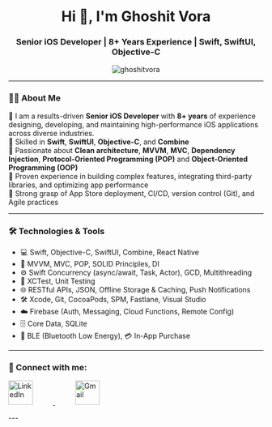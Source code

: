 
<h1 align="center">Hi 👋, I'm Ghoshit Vora</h1>
<h3 align="center">Senior iOS Developer | 8+ Years Experience | Swift, SwiftUI, Objective-C</h3>

<p align="center">
  <img src="https://komarev.com/ghpvc/?username=ghoshitvora&label=Profile%20views&color=0e75b6&style=flat" alt="ghoshitvora" />
</p>

---

### 👨‍💻 About Me

🔹 I am a results-driven **Senior iOS Developer** with **8+ years** of experience designing, developing, and maintaining high-performance iOS applications across diverse industries.  
🔹 Skilled in **Swift**, **SwiftUI**, **Objective-C**, and **Combine**  
🔹 Passionate about **Clean architecture**, **MVVM**, **MVC**, **Dependency Injection**, **Protocol-Oriented Programming (POP)** and **Object-Oriented Programming (OOP)**   
🔹 Proven experience in building complex features, integrating third-party libraries, and optimizing app performance  
🔹 Strong grasp of App Store deployment, CI/CD, version control (Git), and Agile practices  

---

### 🛠️ Technologies & Tools

- 💻 Swift, Objective-C, SwiftUI, Combine, React Native  
- 🧱 MVVM, MVC, POP, SOLID Principles, DI
- ⚙️ Swift Concurrency (async/await, Task, Actor), GCD, Multithreading  
- 🧪 XCTest, Unit Testing  
- 🌐 RESTful APIs, JSON, Offline Storage & Caching, Push Notifications  
- 🛠️ Xcode, Git, CocoaPods, SPM, Fastlane, Visual Studio  
- ☁️ Firebase (Auth, Messaging, Cloud Functions, Remote Config)  
- 🗄️ Core Data, SQLite
-  📡 BLE (Bluetooth Low Energy), 💳 In-App Purchase

---

### 🔗 Connect with me:

<p align="left">
  <a href="https://www.linkedin.com/in/imghoshitvora" target="_blank" rel="noopener noreferrer">
    <img width="48" height="48" src="https://img.icons8.com/fluency/48/linkedin.png" alt="LinkedIn" style="margin-right: 40px;" />
  </a>
  <a href="mailto:ghoshit.vora93@gmail.com" target="_blank" rel="noopener noreferrer">
    <img width="48" height="48" src="https://img.icons8.com/color/48/gmail-new.png" alt="Gmail" style="margin-left: 40px;" />
  </a>
</p>
---

